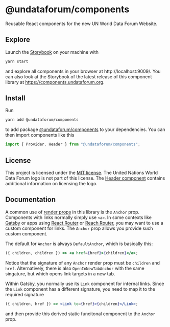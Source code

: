# @undataforum/components

Reusable React components for the new UN World Data Forum Website.

## Explore

Launch the [Storybook](https://storybook.js.org/) on your machine with

```bash
yarn start
```

and explore all components in your browser at http://localhost:9009/. You can also look at the Storybook of the latest release of this component library at https://components.undataforum.org.

## Install

Run

```bash
yarn add @undataforum/components
```

to add package [@undataforum/components](https://github.com/UNDataForum/components) to your dependencies. You can then import components like this

```jsx
import { Provider, Header } from "@undataforum/components";
```

## License

This project is licensed under the [MIT license](https://choosealicense.com/licenses/mit/). The United Nations World Data Forum logo is not part of this license. The [Header component](https://github.com/UNDataForum/components/blob/master/src/components/Header/Header.jsx) contains additional information on licensing the logo.

## Documentation

A common use of [render props](https://reactjs.org/docs/render-props.html) in this library is the `Anchor` prop. Components with links normally simply use `<a>`. In some contexts like [Gatsby](https://www.gatsbyjs.org/) or apps using [React Router](https://reacttraining.com/react-router/) or [Reach Router](https://reach.tech/router), you may want to use a custom component for links. The `Anchor` prop allows you provide such custom component.

The default for `Anchor` is always `DefaultAnchor`, which is basically this:

```jsx
({ children, children }) => <a href={href}>{children}</a>;
```

Notice that the signature of any `Anchor` render prop must be `children` and `href`. Alternatively, there is also `OpenInNewTabAnchor` with the same singature, but which opens link targets in a new tab.

Within Gatsby, you normally use its `Link` component for internal links. Since the `Link` component has a different signature, you need to map it to the required signature

```jsx
({ children, href }) => <Link to={href}>{children}</Link>;
```

and then provide this derived static funcitonal component to the `Anchor` prop.
